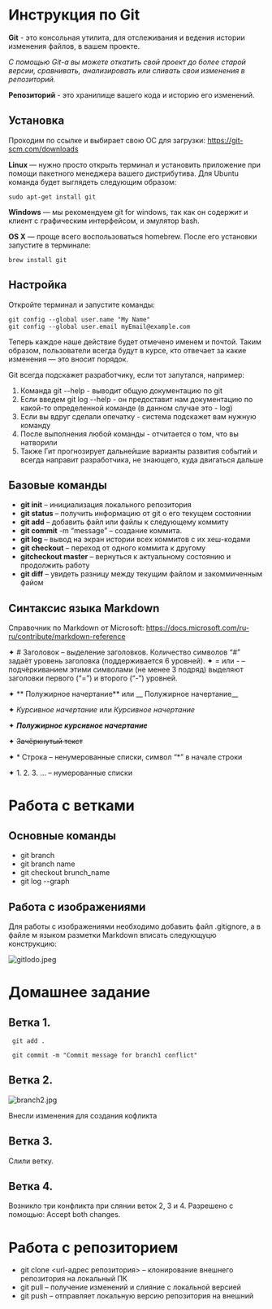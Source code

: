 # Инструкция по Git

**Git** - это консольная утилита, для отслеживания и ведения истории изменения файлов, в вашем проекте. 

*С помощью Git-a вы можете откатить свой проект до более старой версии, сравнивать, анализировать или сливать свои изменения в репозиторий.*

**Репозиторий** - это хранилище вашего кода и историю его изменений.

## Установка

Проходим по ссылке и выбирает свою ОС для загрузки: https://git-scm.com/downloads

**Linux** — нужно просто открыть терминал и установить приложение при помощи пакетного менеджера вашего дистрибутива. Для Ubuntu команда будет выглядеть следующим образом:

    sudo apt-get install git

**Windows** — мы рекомендуем git for windows, так как он содержит и клиент с графическим интерфейсом, и эмулятор bash.

**OS X** — проще всего воспользоваться homebrew. После его установки запустите в терминале:

    brew install git

## Настройка

 Откройте терминал и запустите команды:

    git config --global user.name "My Name"
    git config --global user.email myEmail@example.com
Теперь каждое наше действие будет отмечено именем и почтой. Таким образом, пользователи всегда будут в курсе, кто отвечает за какие изменения — это вносит порядок.

Git всегда подскажет разработчику, если тот запутался, например:

1. Команда git --help - выводит общую документацию по git
2. Если введем git log --help - он предоставит нам документацию по какой-то определенной команде (в данном случае это - log)
3. Если вы вдруг сделали опечатку - система подскажет вам нужную команду
4. После выполнения любой команды - отчитается о том, что вы натворили
5. Также Гит прогнозирует дальнейшие варианты развития событий и всегда направит разработчика, не знающего, куда двигаться дальше

## Базовые команды

* **git init** – инициализация локального репозитория
* **git status** – получить информацию от git о его текущем состоянии
* **git add** – добавить файл или файлы к следующему коммиту
* **git commit** -m “message” – создание коммита.
* **git log** – вывод на экран истории всех коммитов с их хеш-кодами
* **git checkout** – переход от одного коммита к другому
* **gitcheckout master** – вернуться к актуальному состоянию и продолжить работу
* **git diff** – увидеть разницу между текущим файлом и закоммиченным файом

## Синтаксис языка Markdown

Справочник по Markdown от Microsoft:
https://docs.microsoft.com/ru-ru/contribute/markdown-reference

✦ # Заголовок – выделение заголовков. Количество символов “#” задаёт уровень заголовка (поддерживается 6 уровней).
✦ = или - – подчёркиванием этими символами (не менее 3 подряд) выделяют заголовки первого (“=”) и второго (“-”) уровней.

✦ ** Полужирное начертание** или __ Полужирное начертание__

✦ *Курсивное начертание* или _Курсивное начертание_

✦ ***Полужирное курсивное начертание***

✦ ~~Зачёркнутый текст~~

✦ * Строка – ненумерованные списки, символ “*” в начале строки

✦ 1. 2. 3. … – нумерованные списки

# Работа с ветками 

## Основные команды

* git branch
* git branch name
* git checkout brunch_name 
* git log --graph

## Работа с изображениями
Для работы с изображениями необходимо добавить файл .gitignore, а в файле м языком разметки Markdown вписать следующуцю конструкцию: 

![gitlodo.jpeg](gitlogo.jpeg)

# Домашнее задание

## Ветка 1. 
  
     git add .
  
     git commit -m "Commit message for branch1 conflict"
## Ветка 2. 

![branch2.jpg](branch2.jpg)

Внесли изменения для создания кофликта

## Ветка 3.

Слили ветку.

## Ветка 4.

Возникло три конфликта при слянии веток 2, 3 и 4. Разрешено с помощью: Аccept both changes.

# Работа с репозиторием

* git clone <url-адрес репозитория> – клонирование внешнего репозитория на локальный ПК
* git pull – получение изменений и слияние с локальной версией
* git push – отправляет локальную версию репозитория на внешний
